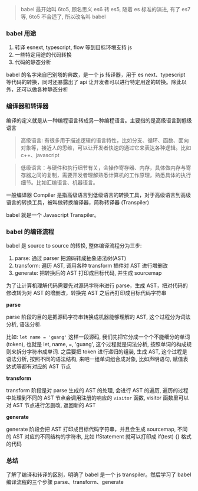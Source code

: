 > babel 最开始叫 6to5, 顾名思义 es6 转 es5, 随着 es 标准的演进, 有了 es7 等, 6to5 不合适了, 所以改名叫 babel

### babel 用途

1. 转译 esnext, typescript, flow 等到目标环境支持 js
2. 一些特定用途的代码转换
3. 代码的静态分析

babel 的名字来自巴别塔的典故，是一个 js 转译器，用于 es next、typescript 等代码的转换，同时还暴露出了 api 让开发者可以进行特定用途的转换。除此以外，还可以做各种静态分析

### 编译器和转译器

编译的定义就是从一种编程语言转成另一种编程语言。主要指的是高级语言到低级语言

> 高级语言: 有很多用于描述逻辑的语言特性，比如分支、循环、函数、面向对象等，接近人的思维，可以让开发者快速的通过它来表达各种逻辑。比如 c++、javascript

> 低级语言：与硬件和执行细节有关，会操作寄存器、内存，具体做内存与寄存器之间的复制，需要开发者理解熟悉计算机的工作原理，熟悉具体的执行细节。比如汇编语言、机器语言。

一般编译器 Compiler 是指高级语言到低级语言的转换工具，对于高级语言到高级语言的转换工具，被叫做转换编译器，简称转译器 (Transpiler)

babel 就是一个 Javascript Transpiler。

### babel 的编译流程

babel 是 source to source 的转换, 整体编译流程分为三步:

1. parse: 通过 parser 把源码转成抽象语法树(AST)
2. transform: 遍历 AST, 调用各种 transform 插件对 AST 进行增删改
3. generate: 把转换后的 AST 打印成目标代码, 并生成 sourcemap

为了让计算机理解代码需要先对源码字符串进行 parse，生成 AST，把对代码的修改转为对 AST 的增删改，转换完 AST 之后再打印成目标代码字符串

**parse**

parse 阶段的目的是把源码字符串转换成机器能够理解的 AST, 这个过程分为词法分析, 语法分析.

比如: `let name = 'guang'` 这样一段源码, 我们先把它分成一个个不能细分的单词(token), 也就是 let, name, =, 'guang', 这个过程就是词法分析, 按照单词的构成规则来拆分字符串成单词.
之后要把 token 进行递归的组装, 生成 AST, 这个过程是语法分析, 按照不同的语法结构, 来吧一组单词组合成对象, 比如声明语句, 赋值表达式等都有对应的 AST 节点

**transform**

transform 阶段是对 parse 生成的 AST 的处理, 会进行 AST 的遍历, 遍历的过程中处理到不同的 AST 节点会调用注册的响应的 `visitor` 函数, visitor 函数里可以对 AST 节点进行怎删改, 返回新的 AST

**generate**

generate 阶段会把 AST 打印成目标代码字符串，并且会生成 sourcemap, 不同的 AST 对应的不同结构的字符串, 比如 IfStatement 就可以打印成 if(test) {} 格式的代码

### 总结

了解了编译和转译的区别，明确了 babel 是一个 js transpiler。然后学习了 babel 编译流程的三个步骤 parse、transform、generate

